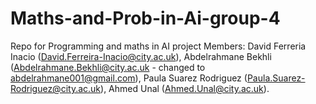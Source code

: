 # Maths-and-Prob-in-Ai-group-4
Repo for Programming and maths in AI project
Members:
David Ferreria Inacio (David.Ferreira-Inacio@city.ac.uk),
Abdelrahmane Bekhli (Abdelrahmane.Bekhli@city.ac.uk - changed  to abdelrahmane001@gmail.com),
Paula Suarez Rodriguez (Paula.Suarez-Rodriguez@city.ac.uk),
Ahmed Unal (Ahmed.Unal@city.ac.uk). 
